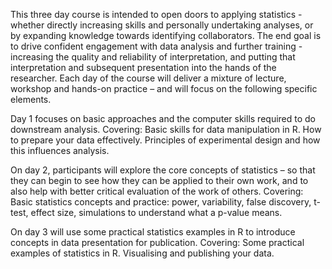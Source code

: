 This three day course is intended to open doors to applying statistics - whether directly increasing skills and personally undertaking analyses, or by expanding knowledge towards identifying collaborators. The end goal is to drive confident engagement with data analysis and further training - increasing the quality and reliability of interpretation, and putting that interpretation and subsequent presentation into the hands of the researcher. Each day of the course will deliver a mixture of lecture, workshop and hands-on practice – and will focus on the following specific elements.

Day 1 focuses on basic approaches and the computer skills required to do downstream analysis. Covering: Basic skills for data manipulation in R. How to prepare your data effectively. Principles of experimental design and how this influences analysis.

On day 2, participants will explore the core concepts of statistics – so that they can begin to see how they can be applied to their own work, and to also help with better critical evaluation of the work of others. Covering: Basic statistics concepts and practice: power, variability, false discovery, t-test, effect size, simulations to understand what a p-value means.

On day 3 will use some practical statistics examples in R to introduce concepts in data presentation for publication. Covering: Some practical examples of statistics in R. Visualising and publishing your data. 
